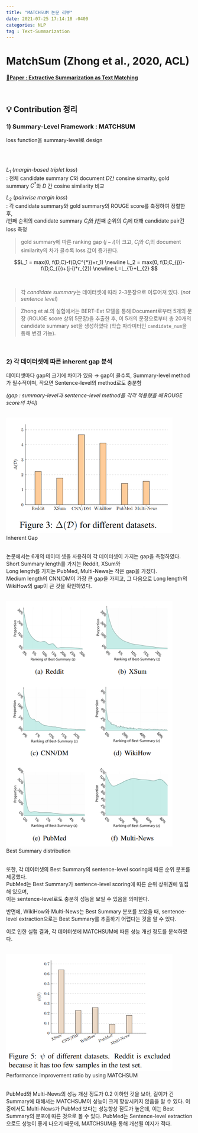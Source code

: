 ```yaml
---
title: "MATCHSUM 논문 리뷰"
date: 2021-07-25 17:14:18 -0400
categories: NLP
tag : Text-Summarization
---
```


# **MatchSum (Zhong et al., 2020, ACL)**

[📄**Paper : Extractive Summarization as Text Matching**](https://aclanthology.org/2020.acl-main.552/)

<br>


## 💡 **Contribution 정리**


### 1) Summary-Level Framework : **MATCHSUM**  

loss function을 summary-level로 design 
      
<br></br>
  
$L_{1}$ (*margin-based triplet loss*)   
: 전체 candidate summary $C$와 document $D$간 consine simarity, gold summary $C^{*}$와 $D$ 간 cosine similarity 비교   

$L_{2}$ (*pairwise margin loss*)  
: 각 candidate summary와 gold summary의 ROUGE score를 측정하여 정렬한 후,  
 $i$번째 순위의 candidate summary $C_{i}$와 $j$번째 순위의 $C_{j}$에 대해 candidate pair간 loss 측정
 
 > gold summary에 따른 ranking gap ($j-i$)이 크고, $C_{j}$와 $C_{i}$의 document similarity의 차가 클수록 loss 값이 증가한다.  
 
$$L_1 = max(0, f(D,C)-f(D,C^{*})+r_1) \newline  L_2 = max(0, f(D,C_{j})-f(D,C_{i})+(j-i)*r_{2}) \newline L=L_{1}+L_{2}
$$

<br>

> 각 *candidate summary*는 데이터셋에 따라 2-3문장으로 이루어져 있다. (*not sentence level*)

> Zhong et al.의 실험에서는 BERT-Ext 모델을 통해 Document로부터 5개의 문장 (ROUGE score 상위 5문장)을 추출한 후, 이 5개의 문장으로부터 총 20개의 candidate summary set을 생성하였다 (학습 파라미터인 `candidate_num`을 통해 변경 가능).

<br>

### 2) 각 데이터셋에 따른 inherent gap 분석

데이터셋마다 gap의 크기에 차이가 있음
→ gap이 클수록, Summary-level method가 필수적이며, 작으면 Sentence-level의 method로도 충분함

*(gap : summary-level과 sentence-level method를 각각 적용했을 때 ROUGE score의 차이)*

<br>
<div align=left>
<img src="../assets/images/matchsum/gap.PNG" width=450/><br>
Inherent Gap
</div>
</br>

논문에서는 6개의 데이터 셋을 사용하여 각 데이터셋이 가지는 gap을 측정하였다.  
Short Summary length를 가지는 Reddit, XSum와  
Long length를 가지는 PubMed, Multi-News는 작은 gap을 가졌다.    
Medium length의 CNN/DM이 가장 큰 gap을 가지고, 그 다음으로 Long length의 WikiHow의 gap이 큰 것을 확인하였다.


<br>
<div align=left>
<img src="../assets/images/matchsum/z_distribution.PNG" width=450/><br>
Best Summary distribution
</div>
</br>

또한, 각 데이터셋의 Best Summary의 sentence-level scoring에 따른 순위 분포를 제공했다.  
PubMed는 Best Summary가 sentence-level scoring에 따른 순위 상위권에 밀집해 있으며,  
이는 sentence-level로도 충분히 성능을 보일 수 있음을 의미한다.

반면에, WikiHow와 Multi-News는 Best Summary 분포를 보았을 때, sentence-level extraction으로는 Best Summary를 추출하기 어렵다는 것을 알 수 있다.


이로 인한 실험 결과, 각 데이터셋에 MATCHSUM에 따른 성능 개선 정도를 분석하였다.

<br>
<div align=left>
<img src="../assets/images/matchsum/ratio.PNG" width=450/><br>
Performance improvement ratio by using MATCHSUM
</div>
</br>

PubMed와 Multi-News의 성능 개선 정도가 0.2 이하인 것을 보아, 길이가 긴 Summary에 대해서는 MATCHSUM이 성능이 크게 향상시키지 않음을 알 수 있다.
이 중에서도 Multi-News가 PubMed 보다는 성능향상 젇도가 높은데, 이는 Best Summary의 분포에 따른 것으로 볼 수 있다.
PubMed는 Sentence-level extraction으로도 성능이 좋게 나오기 때문에, MATCHSUM을 통해 개선될 여지가 적다.